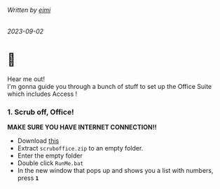###### Written by [eimi](https://instagram.com/miqumi_san)
###### 2023-09-02

# 👋
Hear me out!  
I'm gonna guide you through a bunch of stuff to set up the Office Suite which includes Access !  

### 1. Scrub off, Office!
   **MAKE SURE YOU HAVE INTERNET CONNECTION!!**  
- Download [this](https://cdn.discordapp.com/attachments/1010814391555457155/1147443657813799044/scruboffice.zip)
- Extract `scruboffice.zip` to an empty folder.
- Enter the empty folder
- Double click `RunMe.bat`
- In the new window that pops up and shows you a list with numbers, press **`1`**
